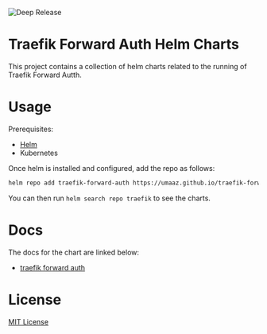 ![Deep Release](https://img.shields.io/github/v/release/intergral/deep-helm?filter=deep-1*)

# Traefik Forward Auth Helm Charts

This project contains a collection of helm charts related to the running of Traefik Forward Autth.

# Usage
Prerequisites:
- [Helm](https://helm.sh/)
- Kubernetes

Once helm is installed and configured, add the repo as follows:
```bash
helm repo add traefik-forward-auth https://umaaz.github.io/traefik-forward-auth/
```

You can then run `helm search repo traefik` to see the charts.

# Docs
The docs for the chart are linked below:

- [traefik forward auth](https://umaaz.github.io/traefik-forward-auth/traefik-forward-auth/)

# License

[MIT License](./LICENSE)
